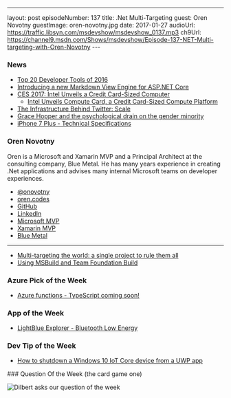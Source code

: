 ---
layout: post
episodeNumber: 137
title: .Net Multi-Targeting
guest: Oren Novotny
guestImage: oren-novotny.jpg
date: 2017-01-27
audioUrl: https://traffic.libsyn.com/msdevshow/msdevshow_0137.mp3
ch9Url: https://channel9.msdn.com/Shows/msdevshow/Episode-137-NET-Multi-targeting-with-Oren-Novotny
--- 

### News

 - [Top 20 Developer Tools of 2016](https://blog.axosoft.com/2016/12/29/top-20-developer-tools-2016)
 - [Introducing a new Markdown View Engine for ASP.NET Core](http://www.hishambinateya.com/introducing-a-new-markdown-view-engine-for-asp.net-core)
 - [CES 2017: Intel Unveils a Credit Card-Sized Computer](https://www.thurrott.com/hardware/88336/ces-2017-intel-unveils-credit-card-sized-computer)
    - [Intel Unveils Compute Card, a Credit Card-Sized Compute Platform](https://newsroom.intel.com/news/intel-unveils-intel-compute-card-credit-card-sized-compute-platform/)
 - [The Infrastructure Behind Twitter: Scale](https://blog.twitter.com/2017/the-infrastructure-behind-twitter-scale)
 - [Grace Hopper and the psychological drain on the gender minority](https://medium.com/code-like-a-girl/grace-hopper-and-the-psychological-drain-on-the-gender-minority-be3ff348f2ff#.rmuampncw)
 - [iPhone 7 Plus - Technical Specifications](https://support.apple.com/kb/SP744?viewlocale=en_US&locale=en_US)
 
### Oren Novotny

Oren is a Microsoft and Xamarin MVP and a Principal Architect at the consulting company, Blue Metal. He has many years experience in creating .Net applications and advises many internal Microsoft teams on developer experiences.

 - [@onovotny](https://twitter.com/onovotny)
 - [oren.codes](https://oren.codes/)
 - [GitHub](https://github.com/onovotny)
 - [LinkedIn](https://www.linkedin.com/in/orennovotny)
 - [Microsoft MVP](https://mvp.microsoft.com/en-us/PublicProfile/5000913)
 - [Xamarin MVP](https://www.xamarin.com/mvp)
 - [Blue Metal](https://www.bluemetal.com/Team/Novotny-Oren)

------------------------------------------------------------------------

 - [Multi-targeting the world: a single project to rule them all](https://oren.codes/2017/01/04/multi-targeting-the-world-a-single-project-to-rule-them-all/)
 - [Using MSBuild and Team Foundation Build](https://www.amazon.com/Inside-Microsoft-Build-Engine-Foundation-ebook/dp/B00JDMPDLM/ref=la_B002BM214I_1_1?s=books&ie=UTF8&qid=1485468188&sr=1-1)

### Azure Pick of the Week

 - [Azure functions - TypeScript coming soon!](https://twitter.com/ytechie/status/824312159597268992)

### App of the Week

 - [LightBlue Explorer - Bluetooth Low Energy](https://itunes.apple.com/us/app/lightblue-explorer-bluetooth/id557428110?mt=8)

### Dev Tip of the Week

 - [How to shutdown a Windows 10 IoT Core device from a UWP app](https://marcominerva.wordpress.com/2016/12/13/how-to-shutdown-a-windows-10-iot-core-device-from-a-uwp-app/)

### Question Of the Week (the card game one)

![Dilbert asks our question of the week](dilbert.gif)